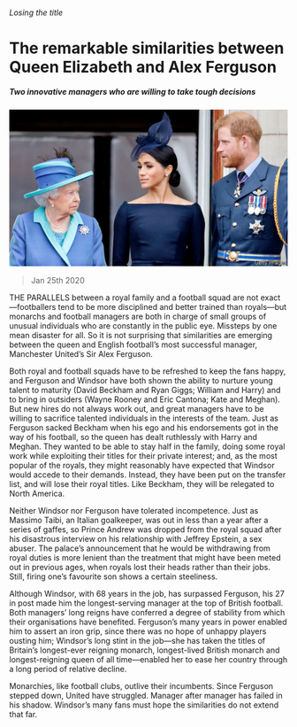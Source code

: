 ###### Losing the title

# The remarkable similarities between Queen Elizabeth and Alex Ferguson 

##### Two innovative managers who are willing to take tough decisions 

![image](images/20200125_BRP001_0.jpg) 

> Jan 25th 2020 

THE PARALLELS between a royal family and a football squad are not exact—footballers tend to be more disciplined and better trained than royals—but monarchs and football managers are both in charge of small groups of unusual individuals who are constantly in the public eye. Missteps by one mean disaster for all. So it is not surprising that similarities are emerging between the queen and English football’s most successful manager, Manchester United’s Sir Alex Ferguson.

Both royal and football squads have to be refreshed to keep the fans happy, and Ferguson and Windsor have both shown the ability to nurture young talent to maturity (David Beckham and Ryan Giggs; William and Harry) and to bring in outsiders (Wayne Rooney and Eric Cantona; Kate and Meghan). But new hires do not always work out, and great managers have to be willing to sacrifice talented individuals in the interests of the team. Just as Ferguson sacked Beckham when his ego and his endorsements got in the way of his football, so the queen has dealt ruthlessly with Harry and Meghan. They wanted to be able to stay half in the family, doing some royal work while exploiting their titles for their private interest; and, as the most popular of the royals, they might reasonably have expected that Windsor would accede to their demands. Instead, they have been put on the transfer list, and will lose their royal titles. Like Beckham, they will be relegated to North America.


Neither Windsor nor Ferguson have tolerated incompetence. Just as Massimo Taibi, an Italian goalkeeper, was out in less than a year after a series of gaffes, so Prince Andrew was dropped from the royal squad after his disastrous interview on his relationship with Jeffrey Epstein, a sex abuser. The palace’s announcement that he would be withdrawing from royal duties is more lenient than the treatment that might have been meted out in previous ages, when royals lost their heads rather than their jobs. Still, firing one’s favourite son shows a certain steeliness.

Although Windsor, with 68 years in the job, has surpassed Ferguson, his 27 in post made him the longest-serving manager at the top of British football. Both managers’ long reigns have conferred a degree of stability from which their organisations have benefited. Ferguson’s many years in power enabled him to assert an iron grip, since there was no hope of unhappy players ousting him; Windsor’s long stint in the job—she has taken the titles of Britain’s longest-ever reigning monarch, longest-lived British monarch and longest-reigning queen of all time—enabled her to ease her country through a long period of relative decline.

Monarchies, like football clubs, outlive their incumbents. Since Ferguson stepped down, United have struggled. Manager after manager has failed in his shadow. Windsor’s many fans must hope the similarities do not extend that far.

